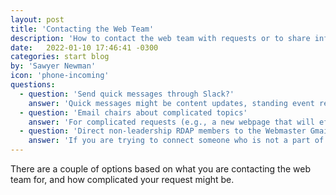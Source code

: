 ```yaml
---
layout: post
title: 'Contacting the Web Team'
description: 'How to contact the web team with requests or to share information'
date:   2022-01-10 17:46:41 -0300
categories: start blog
by: 'Sawyer Newman'
icon: 'phone-incoming'
questions:
  - question: 'Send quick messages through Slack?'
    answer: 'Quick messages might be content updates, standing event requests, and most Wild Apricot questions, or request access to admin features in Wild Apricot. the best way to contact us about anything that might have a quick answer is the #web channel in Slack. Slack is also best if you are updating the web team about something or otherwise letting us know something.'
  - question: 'Email chairs about complicated topics'
    answer: 'For complicated requests (e.g., a new webpage that will effect the site's information architecture, new event requests, a feature request, or a request that hasn't been made in the past) send an email to the web chair(s) via their personal emails.'
  - question: 'Direct non-leadership RDAP members to the Webmaster Gmail'
    answer: 'If you are trying to connect someone who is not a part of RDAP leadership to the web team, send them to the webmaster@rdapassociation.org email (This SOP needs to be approved by the group).'
---
```


There are a couple of options based on what you are contacting the web team for, and how complicated your request might be.
